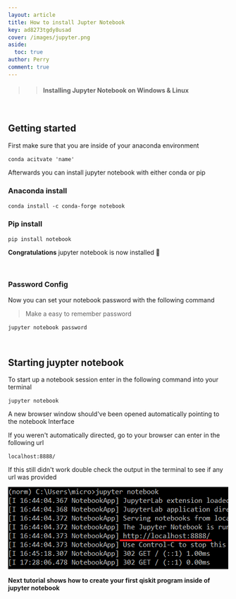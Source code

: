 ```yaml
---
layout: article
title: How to install Jupter Notebook
key: ad8273tgdy8usad
cover: /images/jupyter.png
aside:
  toc: true
author: Perry
comment: true
---
```


>> #### Installing Jupyter Notebook on Windows & Linux

<br>

<!--more-->

<!--<script>

  let xmlHttp = new XMLHttpRequest();
  xmlHttp.open('GET', 'https://hitcounter.pythonanywhere.com/count', false);
  xmlHttp.send(null);
  count = xmlHttp.responseText;

</script>

<center>
<div class="card">
  <div class="card__content">
    <p class="warning">
    Views: <Strong>
    <script type="text/javascript">
            document.write(count)
    </script>
    </Strong>
    </p>
  </div>
</div>
</center> -->

## Getting started 

First make sure that you are inside of your anaconda environment

    conda acitvate 'name'

Afterwards you can install jupyter notebook with either conda or pip

### Anaconda install

    conda install -c conda-forge notebook

### Pip install 

    pip install notebook 

**Congratulations** jupyter notebook is now installed 🎉

<br>

### Password Config

Now you can set your notebook password with the following command

> Make a easy to remember password

    jupyter notebook password

<br>

## Starting juypter notebook 

To start up a notebook session enter in the following command into your terminal 

    jupyter notebook

A new browser window should've been opened automatically pointing to the notebook Interface

If you weren't automatically directed, go to your browser can enter in the following url

    localhost:8888/

If this still didn't work double check the output in the terminal to see if any url was provided 

<img class="image image--xl" src="/images/notebookout.png"/>

<br>

**Next tutorial shows how to create your first qiskit program inside of jupyter notebook**
